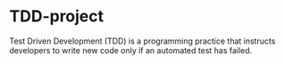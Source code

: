 # TDD-project
Test Driven Development (TDD) is a programming practice that instructs developers to write new code only if an automated test has failed.
